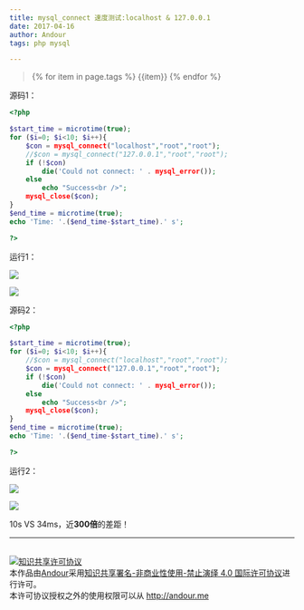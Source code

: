 ```yaml
---
title: mysql_connect 速度测试:localhost & 127.0.0.1
date: 2017-04-16
author: Andour
tags: php mysql

---
```


> {% for item in page.tags %}  {{item}} {% endfor %}

源码1：

```php
<?php

$start_time = microtime(true);
for ($i=0; $i<10; $i++){
	$con = mysql_connect("localhost","root","root");
	//$con = mysql_connect("127.0.0.1","root","root");
	if (!$con)
		die('Could not connect: ' . mysql_error());
	else
		echo "Success<br />";
	mysql_close($con);
}
$end_time = microtime(true);
echo 'Time: '.($end_time-$start_time).' s';

?>
```

运行1：

![](http://wx3.sinaimg.cn/mw690/006dXdWxgy1feo3zk0ijwj30h80b9t92.jpg)

![](http://wx1.sinaimg.cn/mw690/006dXdWxgy1feo3zkfqjgj30bb05r3yj.jpg)

源码2：

```php
<?php

$start_time = microtime(true);
for ($i=0; $i<10; $i++){
	//$con = mysql_connect("localhost","root","root");
	$con = mysql_connect("127.0.0.1","root","root");
	if (!$con)
		die('Could not connect: ' . mysql_error());
	else
		echo "Success<br />";
	mysql_close($con);
}
$end_time = microtime(true);
echo 'Time: '.($end_time-$start_time).' s';

?>
```



运行2：

![](http://wx3.sinaimg.cn/mw690/006dXdWxgy1feo3zkvw0nj30hf0bf74n.jpg)

![](http://wx2.sinaimg.cn/mw690/006dXdWxgy1feo3zlbilhj30b406uq31.jpg)

10s VS 34ms，近**300倍**的差距！

---
<br />
<a rel="license" href="http://creativecommons.org/licenses/by-nc-nd/4.0/"><img alt="知识共享许可协议" style="border-width:0" src="https://i.creativecommons.org/l/by-nc-nd/4.0/88x31.png" /></a><br />本<span xmlns:dct="http://purl.org/dc/terms/" href="http://purl.org/dc/dcmitype/Text" rel="dct:type">作品</span>由<a xmlns:cc="http://creativecommons.org/ns#" href="http://andour.me" property="cc:attributionName" rel="cc:attributionURL">Andour</a>采用<a rel="license" href="http://creativecommons.org/licenses/by-nc-nd/4.0/">知识共享署名-非商业性使用-禁止演绎 4.0 国际许可协议</a>进行许可。<br />本许可协议授权之外的使用权限可以从 <a xmlns:cc="http://creativecommons.org/ns#" href="http://andour.me" rel="cc:morePermissions">http://andour.me</a>
